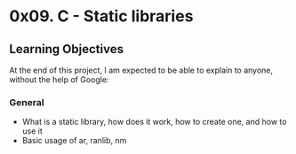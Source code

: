 # 0x09. C - Static libraries
## Learning Objectives
At the end of this project, I am expected to be able to explain to anyone, without the help of Google:
### General
* What is a static library, how does it work, how to create one, and how to use it
* Basic usage of ar, ranlib, nm
